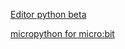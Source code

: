 [Editor python beta](https://python.microbit.org/v/beta)

[micropython for micro:bit](https://microbit-micropython.readthedocs.io/en/v2-docs/microbit_micropython_api.html)

